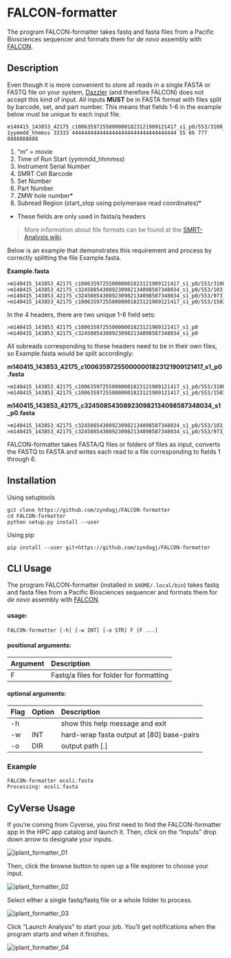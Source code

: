 # FALCON-formatter
The program FALCON-formatter takes fastq and fasta files from a Pacific Biosciences sequencer and formats them for *de novo* assembly with [FALCON](https://github.com/PacificBiosciences/FALCON).

## Description
Even though it is more convenient to store all reads in a single FASTA or FASTQ file on your system, [Dazzler](https://github.com/thegenemyers/DAZZ_DB) (and therefore FALCON) does not accept this kind of input. All inputs **MUST** be in FASTA format with files split by barcode, set, and part number. This means that fields 1-6 in the example below must be unique to each input file.

```none
m140415_143853_42175_c100635972550000001823121909121417_s1_p0/553/3100_11230
1yymmdd_hhmmss 33333 4444444444444444444444444444444444 55 66 777 8888888888
```
1. “m” = movie
2. Time of Run Start (yymmdd_hhmmss)
3. Instrument Serial Number
4. SMRT Cell Barcode
5. Set Number
6. Part Number
7. ZMW hole number*
8. Subread Region (start_stop using polymerase read coordinates)*
* These fields are only used in fasta/q headers

> More information about file formats can be found at the [SMRT-Analysis wiki](https://github.com/PacificBiosciences/SMRT-Analysis/wiki/Data-files-you-received-from-your-service-provider).

Below is an example that demonstrates this requirement and process by correctly splitting the file Example.fasta.

**Example.fasta**
```
>m140415_143853_42175_c100635972550000001823121909121417_s1_p0/553/3100_11230
>m140415_143853_42175_c324508543089230982134098587348034_s1_p0/553/103_725
>m140415_143853_42175_c324508543089230982134098587348034_s1_p0/553/973_13390
>m140415_143853_42175_c100635972550000001823121909121417_s1_p0/553/15030_17394
```

In the 4 headers, there are two unique 1-6 field sets:
```
>m140415_143853_42175_c100635972550000001823121909121417_s1_p0
>m140415_143853_42175_c324508543089230982134098587348034_s1_p0
```
All subreads corresponding to these headers need to be in their own files, so Example.fasta would be split accordingly:

**m140415_143853_42175_c100635972550000001823121909121417_s1_p0.fasta**
```
>m140415_143853_42175_c100635972550000001823121909121417_s1_p0/553/3100_11230
>m140415_143853_42175_c100635972550000001823121909121417_s1_p0/553/15030_17394
```
**m140415_143853_42175_c324508543089230982134098587348034_s1_p0.fasta**
```
>m140415_143853_42175_c324508543089230982134098587348034_s1_p0/553/103_725
>m140415_143853_42175_c324508543089230982134098587348034_s1_p0/553/973_13390
```
FALCON-formatter takes FASTA/Q files or folders of files as input, converts the FASTQ to FASTA and writes each read to a file corresponding to fields 1 through 6.

## Installation
Using setuptools
```
git clone https://github.com/zyndagj/FALCON-formatter
cd FALCON-formatter
python setup.py install --user
```
Using pip
```
pip install --user git+https://github.com/zyndagj/FALCON-formatter
```

## CLI Usage
The program FALCON-formatter (installed in `$HOME/.local/bin`) takes fastq and fasta files from a Pacific Biosciences sequencer and formats them for *de novo* assembly with [FALCON](https://github.com/PacificBiosciences/FALCON).

#### usage:
```
FALCON-formatter [-h] [-w INT] [-o STR] F [F ...]
```
#### positional arguments:
|Argument|Description|
|---|:---|
| F | Fastq/a files for folder for formatting |
#### optional arguments:
|Flag|Option|Description|
|---|---|:---|
|-h| |show this help message and exit|
|-w|INT|hard-wrap fasta output at \[80\] base-pairs|
|-o|DIR|output path \[.\]|

### Example
```
FALCON-formatter ecoli.fasta
Processing: ecoli.fasta
```

## CyVerse Usage
If you’re coming from Cyverse, you first need to find the FALCON-formatter app in the HPC app catalog and launch it. Then, click on the “Inputs” drop down arrow to designate your inputs.

![iplant_formatter_01](https://cloud.githubusercontent.com/assets/6790115/13088375/9e1a3c20-d4b1-11e5-8a43-a85ea903ddff.png)

Then, click the browse button to open up a file explorer to choose your input.

![iplant_formatter_02](https://cloud.githubusercontent.com/assets/6790115/13088373/9e18f126-d4b1-11e5-9118-33d83b679501.png)

Select either a single fastq/fastq file or a whole folder to process.

![iplant_formatter_03](https://cloud.githubusercontent.com/assets/6790115/13088374/9e1a41b6-d4b1-11e5-80db-2e4e2b025cd2.png)

Click “Launch Analysis” to start your job. You’ll get notifications when the program starts and when it finishes.

![iplant_formatter_04](https://cloud.githubusercontent.com/assets/6790115/13088376/9e1a9ac6-d4b1-11e5-936d-8486f4ba4174.png)
